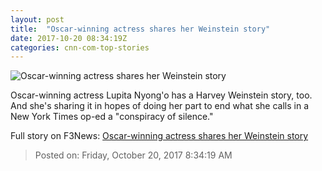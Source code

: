 ```yaml
---
layout: post
title:  "Oscar-winning actress shares her Weinstein story"
date: 2017-10-20 08:34:19Z
categories: cnn-com-top-stories
---
```


![Oscar-winning actress shares her Weinstein story](http://cdn.cnn.com/cnnnext/dam/assets/171019222411-lupita-nyongo-super-tease.jpg)

Oscar-winning actress Lupita Nyong'o has a Harvey Weinstein story, too. And she's sharing it in hopes of doing her part to end what she calls in a New York Times op-ed a "conspiracy of silence."


Full story on F3News: [Oscar-winning actress shares her Weinstein story](http://www.f3nws.com/n/nz4TGB)

> Posted on: Friday, October 20, 2017 8:34:19 AM
